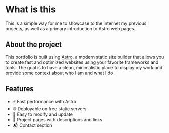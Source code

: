 # What is this

This is a simple way for me to showcase to the internet my previous projects, as well as a primary introduction to Astro web pages.

## About the project

This portfolio is built using [Astro](https://astro.build/), a modern static site builder that allows you to create fast and optimized websites using your favorite frameworks and tools. The goal is to have a clean, minimalistic place to display my work and provide some context about who I am and what I do.

## Features

- ⚡ Fast performance with Astro
- 🌐 Deployable on free static servers
- 🧩 Easy to modify and update
- 📄 Project pages with descriptions and links
- 📬 Contact section
